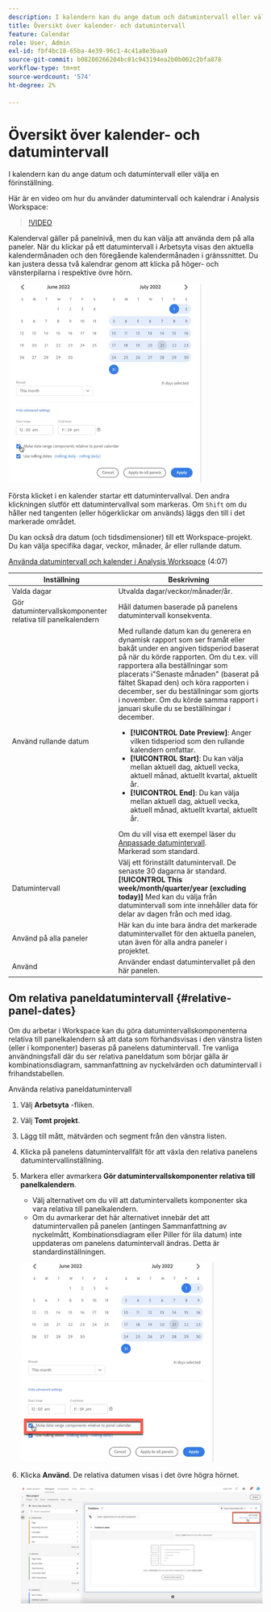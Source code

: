 ```yaml
---
description: I kalendern kan du ange datum och datumintervall eller välja en förinställning.
title: Översikt över kalender- och datumintervall
feature: Calendar
role: User, Admin
exl-id: fbf4bc18-65ba-4e39-96c1-4c41a8e3baa9
source-git-commit: b08200266204bc01c943194ea2b0b002c2bfa878
workflow-type: tm+mt
source-wordcount: '574'
ht-degree: 2%

---
```


# Översikt över kalender- och datumintervall

I kalendern kan du ange datum och datumintervall eller välja en förinställning.

Här är en video om hur du använder datumintervall och kalendrar i Analysis Workspace:

>[!VIDEO](https://video.tv.adobe.com/v/23973/?quality=12)

Kalenderval gäller på panelnivå, men du kan välja att använda dem på alla paneler. När du klickar på ett datumintervall i Arbetsyta visas den aktuella kalendermånaden och den föregående kalendermånaden i gränssnittet. Du kan justera dessa två kalendrar genom att klicka på höger- och vänsterpilarna i respektive övre hörn.

![Kalender](assets/aw_calendar1.png)

Första klicket i en kalender startar ett datumintervallval. Den andra klickningen slutför ett datumintervallval som markeras. Om `Shift` om du håller ned tangenten (eller högerklickar om används) läggs den till i det markerade området.

Du kan också dra datum (och tidsdimensioner) till ett Workspace-projekt. Du kan välja specifika dagar, veckor, månader, år eller rullande datum.

[Använda datumintervall och kalender i Analysis Workspace](https://experienceleague.adobe.com/docs/analytics-learn/tutorials/analysis-workspace/calendar-and-date-ranges/using-dates-in-analysis-workspace.html) (4:07)

| Inställning | Beskrivning |
|--- |--- |
| Valda dagar | Utvalda dagar/veckor/månader/år. |
| Gör datumintervallskomponenter relativa till panelkalendern | Håll datumen baserade på panelens datumintervall konsekventa. |
| Använd rullande datum | Med rullande datum kan du generera en dynamisk rapport som ser framåt eller bakåt under en angiven tidsperiod baserat på när du körde rapporten. Om du t.ex. vill rapportera alla beställningar som placerats i&quot;Senaste månaden&quot; (baserat på fältet Skapad den) och köra rapporten i december, ser du beställningar som gjorts i november. Om du körde samma rapport i januari skulle du se beställningar i december.<ul><li>**[!UICONTROL Date Preview]**: Anger vilken tidsperiod som den rullande kalendern omfattar.</li><li>**[!UICONTROL Start]**: Du kan välja mellan aktuell dag, aktuell vecka, aktuell månad, aktuellt kvartal, aktuellt år.</li><li>**[!UICONTROL End]**: Du kan välja mellan aktuell dag, aktuell vecka, aktuell månad, aktuellt kvartal, aktuellt år.</li></ul>Om du vill visa ett exempel läser du [Anpassade datumintervall](/help/analyze/analysis-workspace/components/calendar-date-ranges/custom-date-ranges.md). <br>Markerad som standard. |
| Datumintervall | Välj ett förinställt datumintervall. De senaste 30 dagarna är standard. **[!UICONTROL This week/month/quarter/year (excluding today)]** Med kan du välja från datumintervall som inte innehåller data för delar av dagen från och med idag. |
| Använd på alla paneler | Här kan du inte bara ändra det markerade datumintervallet för den aktuella panelen, utan även för alla andra paneler i projektet. |
| Använd | Använder endast datumintervallet på den här panelen. |

## Om relativa paneldatumintervall {#relative-panel-dates}

Om du arbetar i Workspace kan du göra datumintervallskomponenterna relativa till panelkalendern så att data som förhandsvisas i den vänstra listen (eller i komponenter) baseras på panelens datumintervall. Tre vanliga användningsfall där du ser relativa paneldatum som börjar gälla är kombinationsdiagram, sammanfattning av nyckelvärden och datumintervall i frihandstabellen.

Använda relativa paneldatumintervall

1. Välj **Arbetsyta** -fliken.
1. Välj **Tomt projekt**.
1. Lägg till mått, mätvärden och segment från den vänstra listen.
1. Klicka på panelens datumintervallfält för att växla den relativa panelens datumintervallinställning.
1. Markera eller avmarkera **Gör datumintervallskomponenter relativa till panelkalendern**.
   * Välj alternativet om du vill att datumintervallets komponenter ska vara relativa till panelkalendern.
   * Om du avmarkerar det här alternativet innebär det att datumintervallen på panelen (antingen Sammanfattning av nyckelmått, Kombinationsdiagram eller Piller för lila datum) inte uppdateras om panelens datumintervall ändras. Detta är standardinställningen.

   ![relativa paneldatum](assets/relative-date-snippet.png)

1. Klicka **Använd**.
De relativa datumen visas i det övre högra hörnet.

   ![relativa datum i frihandsformat ](assets/relative-date-range1.png)